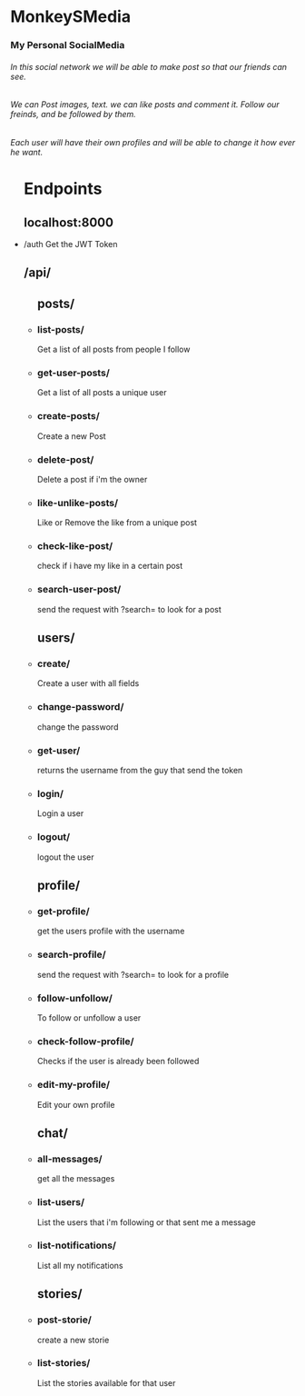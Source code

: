 # MonkeySMedia

### My Personal SocialMedia

###### In this social network we will be able to make post so that our friends can see.

###### We can Post images, text. we can like posts and comment it. Follow our freinds, and be followed by them.

###### Each user will have their own profiles and will be able to change it how ever he want.

<ul>
	<h1>Endpoints</h1>
	<h2>localhost:8000</h2>
	<li>/auth <span>Get the JWT Token</span></li>
	<h2>/api/</h2>
	<ul>
		<h2>posts/</h2>
		<li><h3>list-posts/</h3> <span>Get a list of all posts from people I follow</span></li>
		<li><h3>get-user-posts/</h3> <span>Get a list of all posts a unique user</span></li>
		<li><h3>create-posts/</h3> <span>Create a new Post</span></li>
		<li><h3>delete-post/</h3> <span>Delete a post if i'm the owner</span></li>
		<li><h3>like-unlike-posts/</h3> <span>Like or Remove the like from a unique post</span></li>
		<li><h3>check-like-post/</h3> <span>check if i have my like in a certain post</span></li>
		<li><h3>search-user-post/</h3> <span>send the request with ?search=<value> to look for a post</span></li>
	</ul>
	<ul>
		<h2>users/</h2>
		<li><h3>create/</h3> <span>Create a user with all fields</span></li>
		<li><h3>change-password/</h3> <span>change the password<span></li>
		<li><h3>get-user/</h3> <span>returns the username from the guy that send the token<span></li>
		<li><h3>login/</h3> <span>Login a user</span></li>
		<li><h3>logout/</h3> <span>logout the user</span></li>
	</ul>
	<ul>
		<h2>profile/</h2>
		<li><h3>get-profile/</h3> <span>get the users profile with the username</span></li>
		<li><h3>search-profile/</h3> <span>send the request with ?search=<value> to look for a profile</span></li>
		<li><h3>follow-unfollow/</h3> <span>To follow or unfollow a user</span></li>
		<li><h3>check-follow-profile/</h3> <span>Checks if the user is already been followed</span></li>
		<li><h3>edit-my-profile/</h3> <span>Edit your own profile</span></li>
	</ul>
	<ul>
		<h2>chat/</h2>
		<li><h3>all-messages/</h3> <span>get all the messages</span></li>
		<li><h3>list-users/</h3> <span>List the users that i'm following or that sent me a message</span></li>
		<li><h3>list-notifications/</h3> <span>List all my notifications</span></li>
	</ul>
	<ul>
		<h2>stories/</h2>
		<li><h3>post-storie/</h3> <span>create a new storie</span></li>
		<li><h3>list-stories/</h3> <span>List the stories available for that user</span></li>
	</ul>
</ul>
